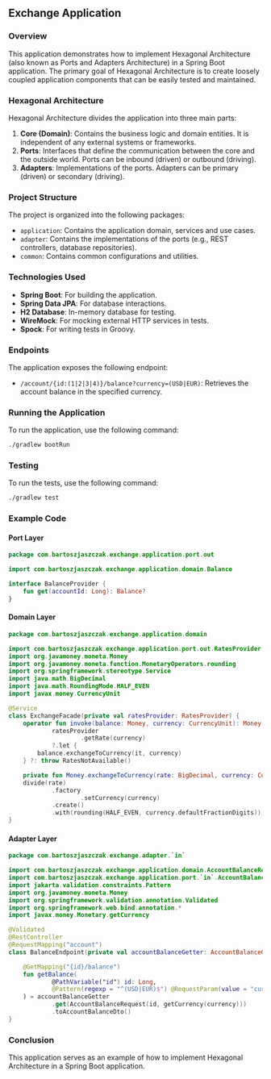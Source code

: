 ## Exchange Application

### Overview

This application demonstrates how to implement Hexagonal Architecture (also known as Ports and Adapters Architecture) in a Spring Boot application. The primary goal of Hexagonal Architecture is to create loosely coupled application components that can be easily tested and maintained.

### Hexagonal Architecture

Hexagonal Architecture divides the application into three main parts:

1. **Core (Domain)**: Contains the business logic and domain entities. It is independent of any external systems or frameworks.
2. **Ports**: Interfaces that define the communication between the core and the outside world. Ports can be inbound (driven) or outbound (driving).
3. **Adapters**: Implementations of the ports. Adapters can be primary (driven) or secondary (driving).

### Project Structure

The project is organized into the following packages:

- `application`: Contains the application domain, services and use cases.
- `adapter`: Contains the implementations of the ports (e.g., REST controllers, database repositories).
- `common`: Contains common configurations and utilities.

### Technologies Used

- **Spring Boot**: For building the application.
- **Spring Data JPA**: For database interactions.
- **H2 Database**: In-memory database for testing.
- **WireMock**: For mocking external HTTP services in tests.
- **Spock**: For writing tests in Groovy.

### Endpoints

The application exposes the following endpoint:

- `/account/{id:(1|2|3|4)}/balance?currency=(USD|EUR)`: Retrieves the account balance in the specified currency.

### Running the Application

To run the application, use the following command:

```bash
./gradlew bootRun
```

### Testing

To run the tests, use the following command:

```bash
./gradlew test
```

### Example Code

#### Port Layer

```kotlin
package com.bartoszjaszczak.exchange.application.port.out

import com.bartoszjaszczak.exchange.application.domain.Balance

interface BalanceProvider {
    fun get(accountId: Long): Balance?
}
```

#### Domain Layer

```kotlin
package com.bartoszjaszczak.exchange.application.domain

import com.bartoszjaszczak.exchange.application.port.out.RatesProvider
import org.javamoney.moneta.Money
import org.javamoney.moneta.function.MonetaryOperators.rounding
import org.springframework.stereotype.Service
import java.math.BigDecimal
import java.math.RoundingMode.HALF_EVEN
import javax.money.CurrencyUnit

@Service
class ExchangeFacade(private val ratesProvider: RatesProvider) {
    operator fun invoke(balance: Money, currency: CurrencyUnit): Money =
            ratesProvider
                    .getRate(currency)
            ?.let {
        balance.exchangeToCurrency(it, currency)
    } ?: throw RatesNotAvailable()

    private fun Money.exchangeToCurrency(rate: BigDecimal, currency: CurrencyUnit): Money =
    divide(rate)
            .factory
                    .setCurrency(currency)
            .create()
            .with(rounding(HALF_EVEN, currency.defaultFractionDigits))
}
```

#### Adapter Layer

```kotlin
package com.bartoszjaszczak.exchange.adapter.`in`

import com.bartoszjaszczak.exchange.application.domain.AccountBalanceRequest
import com.bartoszjaszczak.exchange.application.port.`in`.AccountBalanceGetter
import jakarta.validation.constraints.Pattern
import org.javamoney.moneta.Money
import org.springframework.validation.annotation.Validated
import org.springframework.web.bind.annotation.*
import javax.money.Monetary.getCurrency

@Validated
@RestController
@RequestMapping("account")
class BalanceEndpoint(private val accountBalanceGetter: AccountBalanceGetter) {

    @GetMapping("{id}/balance")
    fun getBalance(
            @PathVariable("id") id: Long,
            @Pattern(regexp = "^(USD|EUR)$") @RequestParam(value = "currency") currency: String
    ) = accountBalanceGetter
            .get(AccountBalanceRequest(id, getCurrency(currency)))
            .toAccountBalanceDto()
}
```

### Conclusion

This application serves as an example of how to implement Hexagonal Architecture in a Spring Boot application.